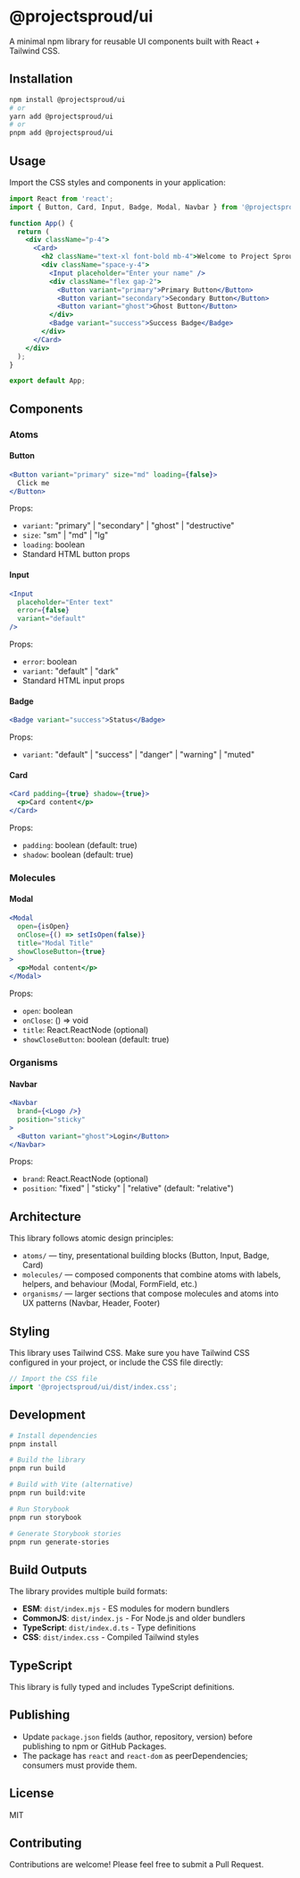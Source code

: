 # @projectsproud/ui

A minimal npm library for reusable UI components built with React + Tailwind CSS.

## Installation

```bash
npm install @projectsproud/ui
# or
yarn add @projectsproud/ui
# or
pnpm add @projectsproud/ui
```

## Usage

Import the CSS styles and components in your application:

```jsx
import React from 'react';
import { Button, Card, Input, Badge, Modal, Navbar } from '@projectsproud/ui';

function App() {
  return (
    <div className="p-4">
      <Card>
        <h2 className="text-xl font-bold mb-4">Welcome to Project Sproud UI</h2>
        <div className="space-y-4">
          <Input placeholder="Enter your name" />
          <div className="flex gap-2">
            <Button variant="primary">Primary Button</Button>
            <Button variant="secondary">Secondary Button</Button>
            <Button variant="ghost">Ghost Button</Button>
          </div>
          <Badge variant="success">Success Badge</Badge>
        </div>
      </Card>
    </div>
  );
}

export default App;
```

## Components

### Atoms

#### Button
```jsx
<Button variant="primary" size="md" loading={false}>
  Click me
</Button>
```

Props:
- `variant`: "primary" | "secondary" | "ghost" | "destructive"
- `size`: "sm" | "md" | "lg"
- `loading`: boolean
- Standard HTML button props

#### Input
```jsx
<Input 
  placeholder="Enter text" 
  error={false} 
  variant="default" 
/>
```

Props:
- `error`: boolean
- `variant`: "default" | "dark"
- Standard HTML input props

#### Badge
```jsx
<Badge variant="success">Status</Badge>
```

Props:
- `variant`: "default" | "success" | "danger" | "warning" | "muted"

#### Card
```jsx
<Card padding={true} shadow={true}>
  <p>Card content</p>
</Card>
```

Props:
- `padding`: boolean (default: true)
- `shadow`: boolean (default: true)

### Molecules

#### Modal
```jsx
<Modal 
  open={isOpen} 
  onClose={() => setIsOpen(false)}
  title="Modal Title"
  showCloseButton={true}
>
  <p>Modal content</p>
</Modal>
```

Props:
- `open`: boolean
- `onClose`: () => void
- `title`: React.ReactNode (optional)
- `showCloseButton`: boolean (default: true)

### Organisms

#### Navbar
```jsx
<Navbar 
  brand={<Logo />}
  position="sticky"
>
  <Button variant="ghost">Login</Button>
</Navbar>
```

Props:
- `brand`: React.ReactNode (optional)
- `position`: "fixed" | "sticky" | "relative" (default: "relative")

## Architecture

This library follows atomic design principles:

- `atoms/` — tiny, presentational building blocks (Button, Input, Badge, Card)
- `molecules/` — composed components that combine atoms with labels, helpers, and behaviour (Modal, FormField, etc.)
- `organisms/` — larger sections that compose molecules and atoms into UX patterns (Navbar, Header, Footer)

## Styling

This library uses Tailwind CSS. Make sure you have Tailwind CSS configured in your project, or include the CSS file directly:

```jsx
// Import the CSS file
import '@projectsproud/ui/dist/index.css';
```

## Development

```bash
# Install dependencies
pnpm install

# Build the library
pnpm run build

# Build with Vite (alternative)
pnpm run build:vite

# Run Storybook
pnpm run storybook

# Generate Storybook stories
pnpm run generate-stories
```

## Build Outputs

The library provides multiple build formats:

- **ESM**: `dist/index.mjs` - ES modules for modern bundlers
- **CommonJS**: `dist/index.js` - For Node.js and older bundlers
- **TypeScript**: `dist/index.d.ts` - Type definitions
- **CSS**: `dist/index.css` - Compiled Tailwind styles

## TypeScript

This library is fully typed and includes TypeScript definitions.

## Publishing

- Update `package.json` fields (author, repository, version) before publishing to npm or GitHub Packages.
- The package has `react` and `react-dom` as peerDependencies; consumers must provide them.

## License

MIT

## Contributing

Contributions are welcome! Please feel free to submit a Pull Request.
